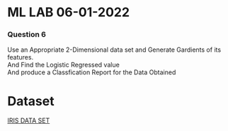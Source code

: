# ML LAB 06-01-2022

### Question 6

Use an Appropriate 2-Dimensional data set and Generate Gardients of its features.<br>
And Find the Logistic Regressed value <br>
And produce a Classfication Report for the Data Obtained


# Dataset

[IRIS DATA SET](https://github.com/1NT19IS417/1NT19IS417_mukund_B_mlLab/blob/main/Part%20A/6.%2006-01-22/Student-University.csv)
